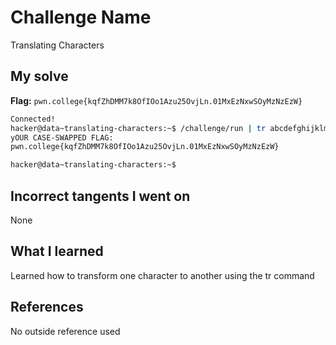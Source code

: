 # Challenge Name
Translating Characters

## My solve
**Flag:** `pwn.college{kqfZhDMM7k8OfIOo1Azu25OvjLn.01MxEzNxwSOyMzNzEzW}`

```bash
Connected!
hacker@data~translating-characters:~$ /challenge/run | tr abcdefghijklmnopqrstuvwxyzABCDEFGHIJKLMNOPQRSTUVWXYZ ABCDEFGHIJKLMNOPQRSTUVWXYZabcdefghijklmnopqrstuvwxyz
yOUR CASE-SWAPPED FLAG:
pwn.college{kqfZhDMM7k8OfIOo1Azu25OvjLn.01MxEzNxwSOyMzNzEzW}

hacker@data~translating-characters:~$
```
## Incorrect tangents I went on
None

## What I learned
Learned how to transform one character to another using the tr command

## References 
No outside reference used